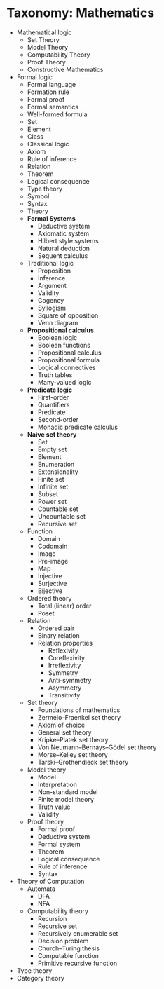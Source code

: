 # Taxonomy: Mathematics


* Mathematical logic
  * Set Theory
  * Model Theory
  * Computability Theory
  * Proof Theory
  * Constructive Mathematics
* Formal logic
  - Formal language
  - Formation rule
  - Formal proof
  - Formal semantics
  - Well-formed formula
  - Set
  - Element
  - Class
  - Classical logic
  - Axiom
  - Rule of inference
  - Relation
  - Theorem
  - Logical consequence
  - Type theory
  - Symbol
  - Syntax
  - Theory
  * __Formal Systems__
    - Deductive system
    - Axiomatic system
    - Hilbert style systems
    - Natural deduction
    - Sequent calculus
  * Traditional logic
    - Proposition
    - Inference
    - Argument
    - Validity
    - Cogency
    - Syllogism
    - Square of opposition
    - Venn diagram
  * __Propositional calculus__
    - Boolean logic
    - Boolean functions
    - Propositional calculus
    - Propositional formula
    - Logical connectives
    - Truth tables
    - Many-valued logic
  * __Predicate logic__
    - First-order
    - Quantifiers
    - Predicate
    - Second-order
    - Monadic predicate calculus
  * __Naive set theory__
    - Set
    - Empty set
    - Element
    - Enumeration
    - Extensionality
    - Finite set
    - Infinite set
    - Subset
    - Power set
    - Countable set
    - Uncountable set
    - Recursive set
  * Function
    - Domain
    - Codomain
    - Image
    - Pre-image
    - Map
    - Injective
    - Surjective
    - Bijective
  * Ordered theory
    - Total (linear) order
    - Poset
  * Relation
    - Ordered pair
    - Binary relation
    - Relation properties
      - Reflexivity
      - Coreflexivity
      - Irreflexivity
      - Symmetry
      - Anti-symmetry
      - Asymmetry
      - Transitivity
  * Set theory
    - Foundations of mathematics
    - Zermelo–Fraenkel set theory
    - Axiom of choice
    - General set theory
    - Kripke–Platek set theory
    - Von Neumann–Bernays–Gödel set theory
    - Morse–Kelley set theory
    - Tarski–Grothendieck set theory
  * Model theory
    - Model
    - Interpretation
    - Non-standard model
    - Finite model theory
    - Truth value
    - Validity
  * Proof theory
    - Formal proof
    - Deductive system
    - Formal system
    - Theorem
    - Logical consequence
    - Rule of inference
    - Syntax
* Theory of Computation
  * Automata
    - DFA
    - NFA
  * Computability theory
    - Recursion
    - Recursive set
    - Recursively enumerable set
    - Decision problem
    - Church–Turing thesis
    - Computable function
    - Primitive recursive function
* Type theory
* Category theory
